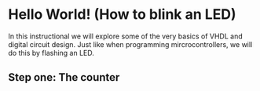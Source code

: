 # Hello World!  (How to blink an LED)

In this instructional we will explore some of the very basics of VHDL and digital circuit design.  Just like when programming mircrocontrollers, we will do this by flashing an LED.  

<h2> Step one:  The counter </h2>


